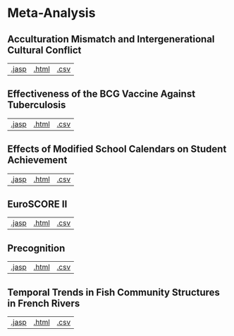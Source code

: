 #  Meta-Analysis 



## Acculturation Mismatch and Intergenerational Cultural Conflict 
|  |  |  |
|---|---|---|
|[.jasp](https://github.com/jasp-stats/jasp-data-library/raw/main/Acculturation%20Mismatch%20and%20Intergenerational%20Cultural%20Conflict/Acculturation%20Mismatch%20and%20Intergenerational%20Cultural%20Conflict.jasp) | [.html](https://htmlpreview.github.io/?https://github.com/jasp-stats/jasp-data-library/blob/main/Acculturation%20Mismatch%20and%20Intergenerational%20Cultural%20Conflict/Acculturation_Mismatch_and_Intergenerational_Cultural_Conflict.html) | [.csv](https://raw.githubusercontent.com/jasp-stats/jasp-data-library/main/Acculturation%20Mismatch%20and%20Intergenerational%20Cultural%20Conflict/Acculturation%20Mismatch%20and%20Intergenerational%20Cultural%20Conflict.csv)|

## Effectiveness of the BCG Vaccine Against Tuberculosis 
|  |  |  |
|---|---|---|
|[.jasp](https://github.com/jasp-stats/jasp-data-library/raw/main/Effectiveness%20of%20the%20BCG%20Vaccine%20Against%20Tuberculosis/Effectiveness%20of%20the%20BCG%20Vaccine%20Against%20Tuberculosis.jasp) | [.html](https://htmlpreview.github.io/?https://github.com/jasp-stats/jasp-data-library/blob/main/Effectiveness%20of%20the%20BCG%20Vaccine%20Against%20Tuberculosis/Effectiveness_of_the_BCG_Vaccine_Against_Tuberculosis.html) | [.csv](https://raw.githubusercontent.com/jasp-stats/jasp-data-library/main/Effectiveness%20of%20the%20BCG%20Vaccine%20Against%20Tuberculosis/Effectiveness%20of%20the%20BCG%20Vaccine%20Against%20Tuberculosis.csv)|

## Effects of Modified School Calendars on Student Achievement 
|  |  |  |
|---|---|---|
|[.jasp](https://github.com/jasp-stats/jasp-data-library/raw/main/Effects%20of%20Modified%20School%20Calendars%20on%20Student%20Achievement/Effects%20of%20Modified%20School%20Calendars%20on%20Student%20Achievement.jasp) | [.html](https://htmlpreview.github.io/?https://github.com/jasp-stats/jasp-data-library/blob/main/Effects%20of%20Modified%20School%20Calendars%20on%20Student%20Achievement/Effects_of_Modified_School_Calendars_on_Student_Achievement.html) | [.csv](https://raw.githubusercontent.com/jasp-stats/jasp-data-library/main/Effects%20of%20Modified%20School%20Calendars%20on%20Student%20Achievement/Effects%20of%20Modified%20School%20Calendars%20on%20Student%20Achievement.csv)|

## EuroSCORE II 
|  |  |  |
|---|---|---|
|[.jasp](https://github.com/jasp-stats/jasp-data-library/raw/main/EuroSCORE%20II/EuroSCORE%20II.jasp) | [.html](https://htmlpreview.github.io/?https://github.com/jasp-stats/jasp-data-library/blob/main/EuroSCORE%20II/EuroSCORE_II.html) | [.csv](https://raw.githubusercontent.com/jasp-stats/jasp-data-library/main/EuroSCORE%20II/EuroSCORE%20II.csv)|

## Precognition 
|  |  |  |
|---|---|---|
|[.jasp](https://github.com/jasp-stats/jasp-data-library/raw/main/Precognition/Precognition.jasp) | [.html](https://htmlpreview.github.io/?https://github.com/jasp-stats/jasp-data-library/blob/main/Precognition/Precognition.html) | [.csv](https://raw.githubusercontent.com/jasp-stats/jasp-data-library/main/Precognition/Precognition.csv)|

## Temporal Trends in Fish Community Structures in French Rivers 
|  |  |  |
|---|---|---|
|[.jasp](https://github.com/jasp-stats/jasp-data-library/raw/main/Temporal%20Trends%20in%20Fish%20Community%20Structures%20in%20French%20Rivers/Temporal%20Trends%20in%20Fish%20Community%20Structures%20in%20French%20Rivers.jasp) | [.html](https://htmlpreview.github.io/?https://github.com/jasp-stats/jasp-data-library/blob/main/Temporal%20Trends%20in%20Fish%20Community%20Structures%20in%20French%20Rivers/Temporal_Trends_in_Fish_Community_Structures_in_French_Rivers.html) | [.csv](https://raw.githubusercontent.com/jasp-stats/jasp-data-library/main/Temporal%20Trends%20in%20Fish%20Community%20Structures%20in%20French%20Rivers/Temporal%20Trends%20in%20Fish%20Community%20Structures%20in%20French%20Rivers.csv)|